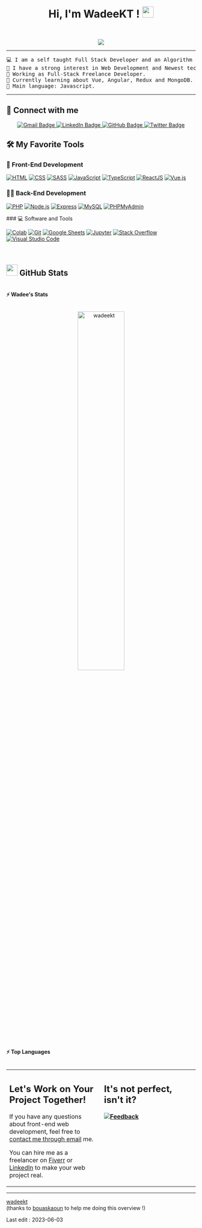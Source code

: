 <h1 align="center">
Hi, I'm WadeeKT !
	<a href="https://github.com/WadeeKT" target="_self">
		<img src="https://media.giphy.com/media/hvRJCLFzcasrR4ia7z/giphy.gif" width="30">
	</a>
</h1>
<br/>
<p align="center">
	<a href="https://github.com/wadeekt">
		<img src="https://readme-typing-svg.herokuapp.com?lines=Engineering+Sciences+Student;Full+Stack+Web+Developer;Freelancer;Always%20learning%20new%20things&center=true&width=380&height=45">
	</a>
</p>

<hr>

<pre>
💻 I am a self taught Full Stack Developer and an Algorithm Developer
📝 I have a strong interest in Web Development and Newest technologies
🔭 Working as Full-Stack Freelance Developer.
🌱 Currently learning about Vue, Angular, Redux and MongoDB.
🌟 Main language: Javascript.
</pre>
<hr>

## 🤝 Connect with me

<p align="center">
	<a href="mailto:thomassanna1e@gmail.com">
  	<img src="https://img.shields.io/badge/-Gmail-red?style=flat&logo=gmail&logoColor=white" alt="Gmail Badge">
	</a>
  <a href="https://www.linkedin.com/in/thomas-sanna-b74600277/">
  <img src="https://img.shields.io/badge/-LinkedIn-blue?style=flat&logo=linkedin&logoColor=white" alt="LinkedIn Badge">
</a>
<a href="https://github.com/wadeekt">
  <img src="https://img.shields.io/badge/-GitHub-darkblue?style=flat&logo=github&logoColor=white" alt="GitHub Badge">
</a>
<a href="https://twitter.com/wadeekt">
  <img src="https://img.shields.io/badge/-Twitter-blue?style=flat&logo=twitter&logoColor=white" alt="Twitter Badge">
</a>

</p>

## 🛠️ My Favorite Tools

### 🎨 Front-End Development

<p>
    <a href="https://github.com/WadeeKT"><img alt="HTML" src="https://img.shields.io/badge/HTML%20-%23E34F26.svg?logo=html5&logoColor=white"></a>
    <a href="https://github.com/WadeeKT"><img alt="CSS" src="https://img.shields.io/badge/CSS%20-%231572B6.svg?logo=css3&logoColor=white"></a>
    <a href="https://github.com/WadeeKT"><img alt="SASS" src="https://img.shields.io/badge/SASS%20-%23CC6699.svg?logo=sass&logoColor=white"></a>
    <a href="https://github.com/WadeeKT"><img alt="JavaScript" src="https://img.shields.io/badge/JavaScript%20-%23F7DF1E.svg?logo=javascript&logoColor=black"></a>
    <a href="https://github.com/WadeeKT"><img alt="TypeScript" src="https://img.shields.io/badge/TypeScript%20-%23007ACC.svg?logo=typescript&logoColor=white"></a>
    <a href="https://github.com/WadeeKT"><img alt="ReactJS" src="https://img.shields.io/badge/ReactJS%20-%2361DAFB.svg?logo=react&logoColor=white"></a>
    <a href="https://github.com/WadeeKT"><img alt="Vue.js" src="https://img.shields.io/badge/Vue.js%20-%234FC08D.svg?logo=vue.js&logoColor=white"></a>
</p>

### 👨‍💻 Back-End Development

<p>
    <a href="https://github.com/WadeeKT"><img alt="PHP" src="https://img.shields.io/badge/PHP%20-%23777BB4.svg?logo=php&logoColor=white"></a>
    <a href="https://github.com/WadeeKT"><img alt="Node.js" src="https://img.shields.io/badge/Node.js%20-%23339933.svg?logo=node.js&logoColor=white"></a>
    <a href="https://github.com/WadeeKT"><img alt="Express" src="https://img.shields.io/badge/Express%20-%23000000.svg?logo=express&logoColor=white"></a>
    <a href="https://github.com/WadeeKT"><img alt="MySQL" src="https://img.shields.io/badge/MySQL%20-%2300f.svg?logo=mysql&logoColor=white"></a>
    <a href="https://github.com/WadeeKT"><img alt="PHPMyAdmin" src="https://img.shields.io/badge/PHPMyAdmin%20-%23007496.svg?logo=phpmyadmin&logoColor=white"></a>
</p>
### 💻 Software and Tools

<p>
    <a href="https://github.com/WadeeKT"><img alt="Colab" src="https://img.shields.io/badge/Colab-00b56a.svg?logo=google-colab&logoColor=white"></a>
    <a href="https://github.com/WadeeKT"><img alt="Git" src="https://img.shields.io/badge/Git%20-%23F05033.svg?logo=git&logoColor=white"></a>
    <a href="https://github.com/WadeeKT"><img alt="Google Sheets" src="https://img.shields.io/badge/Google%20Sheets%20-%2334A853.svg?logo=google%20sheets&logoColor=white"></a>
    <a href="https://github.com/WadeeKT"><img alt="Jupyter" src="https://img.shields.io/badge/Jupyter%20-%23F37626.svg?logo=Jupyter&logoColor=white"></a>
    <a href="https://github.com/WadeeKT"><img alt="Stack Overflow" src="https://img.shields.io/badge/-Stack%20Overflow-FE7A16?logo=stack-overflow&logoColor=white"></a>
    <a href="https://github.com/WadeeKT"><img alt="Visual Studio Code" src="https://img.shields.io/badge/Visual%20Studio%20Code-0078d7.svg?logo=visual-studio-code&logoColor=white"></a>
</p>
</br>

## <a href="https://github.com/wadeekt"><img src="https://www.blumbergdigital.com/wp-content/uploads/2020/10/stats-graphic-statistics-business-512.png" width="30"></a> GitHub Stats

<br/>
<summary><b>⚡ Wadee's Stats</b></summary>
<br/>
<p align="center">
	<a href="https://github.com/WadeeKT">
	<img width="49.5%" src="https://github-readme-streak-stats.herokuapp.com/?user=wadeekt" alt="wadeekt">
	</a>
	<br/>
</p>
<br/>


<summary><b>⚡ Top Languages</b></summary>

<br/>

<table style="border: none">
  <tr>
  <td width="50%" valign="top">

## Let's Work on Your Project Together!

If you have any questions about front-end web development, feel free to <a href="mailto:thomassanna@gmail.com">contact me through email</a> me.

You can hire me as a freelancer on <a href="https://www.fiverr.com/wadeekt/be-your-front-end-web-developer-using-html-css-javascript">Fiverr</a> or <a href="https://www.linkedin.com/in/thomas-sanna-b74600277/">LinkedIn</a> to make your web project real.

  </td>
  <td width="50%" valign="top">

## It's not perfect, isn't it?

**<a href="https://github.com/wadeekt"><img alt="Feedback" src="https://img.shields.io/badge/Ask%20me-anything-1abc9c.svg"></a>**

  </td>
  </tr>
</table>

---

[wadeekt](https://github.com/wadeekt) <br>
(thanks to [bouaskaoun](https://github.com/bouaskaoun) to help me doing this overview !)

Last edit : 2023-06-03
